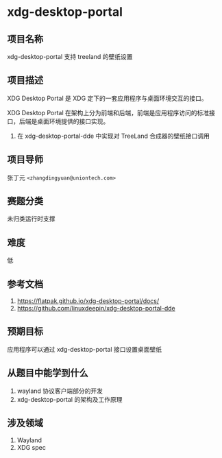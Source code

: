 # xdg-desktop-portal

## 项目名称

xdg-desktop-portal 支持 treeland 的壁纸设置

## 项目描述

XDG Desktop Portal 是 XDG 定下的一套应用程序与桌面环境交互的接口。

XDG Desktop Portal 在架构上分为前端和后端，前端是应用程序访问的标准接口，后端是桌面环境提供的接口实现。

1. 在 xdg-desktop-portal-dde 中实现对 TreeLand 合成器的壁纸接口调用

## 项目导师

张丁元 `<zhangdingyuan@uniontech.com>`

## 赛题分类
未归类运行时支撑

## 难度

低

## 参考文档

1. https://flatpak.github.io/xdg-desktop-portal/docs/
2. https://github.com/linuxdeepin/xdg-desktop-portal-dde

## 预期目标

应用程序可以通过 xdg-desktop-portal 接口设置桌面壁纸

## 从题目中能学到什么

1. wayland 协议客户端部分的开发
2. xdg-desktop-portal 的架构及工作原理

## 涉及领域

1. Wayland
2. XDG spec

